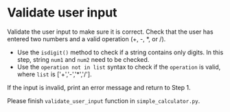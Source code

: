 # Validate user input

Validate the user input to make sure it is correct. Check that the user has entered two numbers and a valid operation (+, -, \*, or /).

- Use the `isdigit()` method to check if a string contains only digits. In this step, string `num1` and `num2` need to be checked.
- Use the `operation not in list` syntax to check if the `operation` is valid, where `list` is ['+','-','*','/'].

If the input is invalid, print an error message and return to Step 1.

Please finish `validate_user_input` function in `simple_calculator.py`.
